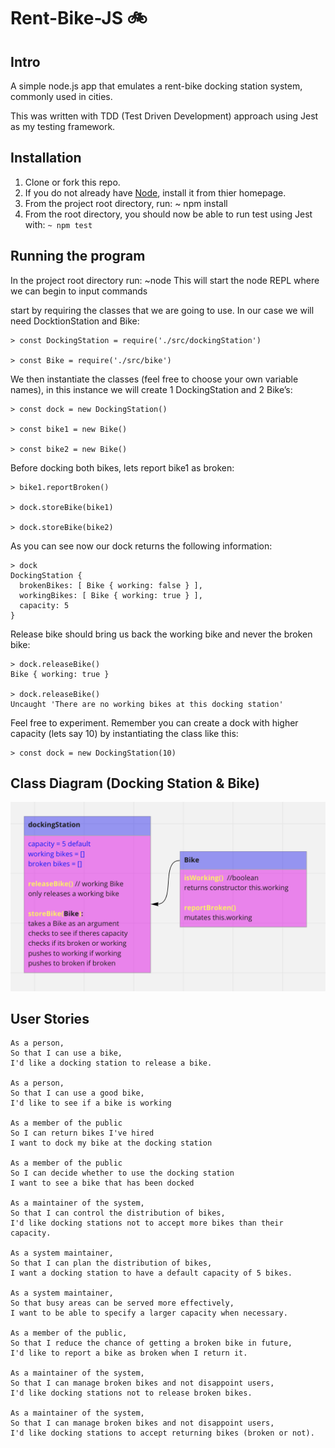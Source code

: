 # Rent-Bike-JS 🚲

## Intro

A simple node.js app that emulates a rent-bike docking station system, commonly used in cities.

This was written with TDD (Test Driven Development) approach using Jest as my testing framework.

## Installation

1. Clone or fork this repo.
2. If you do not already have [Node](https://nodejs.org/en/ "Nodes's Homepage"), install it from thier homepage.
3. From the project root directory, run: ~ npm install
4. From the root directory, you should now be able to run test using Jest with: `~ npm test`

## Running the program

In the project root directory run: ~node
This will start the node REPL where we can begin to input commands

start by requiring the classes that we are going to use. In our case we will need DocktionStation and Bike:

```
> const DockingStation = require('./src/dockingStation')

> const Bike = require('./src/bike')
```

We then instantiate the classes (feel free to choose your own variable names), in this instance we will create 1 DockingStation and 2 Bike’s:

```
> const dock = new DockingStation()

> const bike1 = new Bike()

> const bike2 = new Bike()
```

Before docking both bikes, lets report bike1 as broken:

```
> bike1.reportBroken()

> dock.storeBike(bike1)

> dock.storeBike(bike2)
```

As you can see now our dock returns the following information:

```
> dock
DockingStation {
  brokenBikes: [ Bike { working: false } ],
  workingBikes: [ Bike { working: true } ],
  capacity: 5
}
```

Release bike should bring us back the working bike and never the broken bike:

```
> dock.releaseBike()
Bike { working: true }

> dock.releaseBike()
Uncaught 'There are no working bikes at this docking station'
```

Feel free to experiment. Remember you can create a dock with higher capacity (lets say 10) by instantiating the class like this:

```
> const dock = new DockingStation(10)
```

## Class Diagram (Docking Station & Bike)

![image of a class diagram.](/images/classDiagram.png "image of a class diagram.")

## User Stories

```
As a person,
So that I can use a bike,
I'd like a docking station to release a bike.

As a person,
So that I can use a good bike,
I'd like to see if a bike is working

As a member of the public
So I can return bikes I've hired
I want to dock my bike at the docking station

As a member of the public
So I can decide whether to use the docking station
I want to see a bike that has been docked

As a maintainer of the system,
So that I can control the distribution of bikes,
I'd like docking stations not to accept more bikes than their capacity.

As a system maintainer,
So that I can plan the distribution of bikes,
I want a docking station to have a default capacity of 5 bikes.

As a system maintainer,
So that busy areas can be served more effectively,
I want to be able to specify a larger capacity when necessary.

As a member of the public,
So that I reduce the chance of getting a broken bike in future,
I'd like to report a bike as broken when I return it.

As a maintainer of the system,
So that I can manage broken bikes and not disappoint users,
I'd like docking stations not to release broken bikes.

As a maintainer of the system,
So that I can manage broken bikes and not disappoint users,
I'd like docking stations to accept returning bikes (broken or not).
```
